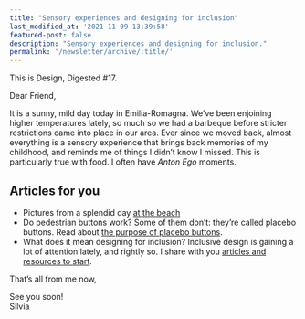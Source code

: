 ```yaml
---
title: "Sensory experiences and designing for inclusion"
last_modified_at: '2021-11-09 13:39:58'
featured-post: false
description: "Sensory experiences and designing for inclusion."
permalink: '/newsletter/archive/:title/'
---
```


<p class="lead">This is Design, Digested #17.</p>

<!--more-->

Dear Friend,

It is a sunny, mild day today in Emilia-Romagna. We’ve been enjoining higher temperatures lately, so much so we had a barbeque before stricter restrictions came into place in our area. Ever since we moved back, almost everything is a sensory experience that brings back memories of my childhood, and reminds me of things I didn’t know I missed. This is particularly true with food. I often have *Anton Ego* moments.

## Articles for you

<ul class="smd-ul">
  <li>Pictures from a splendid day <a href="https://silviamaggidesign.com/photography/at-the-beach/" title="See the post on my website">at the beach</a></li>
  <li>Do pedestrian buttons work? Some of them don’t: they’re called placebo buttons. Read about <a href="https://silviamaggidesign.com/design/the-purpose-of-placebo-buttons/" title="Go to the post on my website">the purpose of placebo buttons</a>.</li>
  <li>What does it mean designing for inclusion? Inclusive design is gaining a lot of attention lately, and rightly so. I share with you <a href="https://silviamaggidesign.com/design-digested/designing-for-inclusion/" title="Read Design, Digested #17">articles and resources to start</a>.</li>
</ul>


That’s all from me now,

<p class="detached">See you soon!<br>
Silvia</p>
